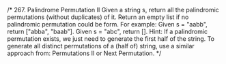 /*
267. Palindrome Permutation II
Given a string s, return all the palindromic permutations (without duplicates) of it. Return an empty list if no palindromic permutation could be form.
For example:
Given s = "aabb", return ["abba", "baab"].
Given s = "abc", return [].
Hint:
If a palindromic permutation exists, we just need to generate the first half of the string.
To generate all distinct permutations of a (half of) string, use a similar approach from: Permutations II or Next Permutation.
*/